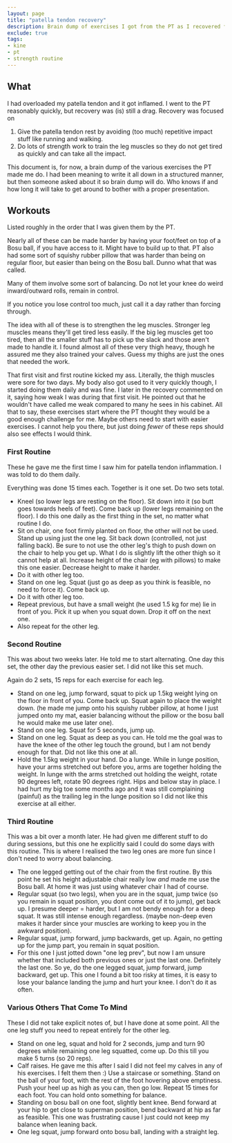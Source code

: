 ```yaml
---
layout: page
title: "patella tendon recovery"
description: Brain dump of exercises I got from the PT as I recovered from an inflamed patella tendon
exclude: true
tags:
- kine
- pt
- strength routine
---
```


## What

I had overloaded my patella tendon and it got inflamed. I went to the PT
reasonably quickly, but recovery was (is) still a drag. Recovery was focused on

1. Give the patella tendon rest by avoiding (too much) repetitive impact stuff
   like running and walking.
2. Do lots of strength work to train the leg muscles so they do not get tired
   as quickly and can take all the impact.

This document is, for now, a brain dump of the various exercises the PT made me
do. I had been meaning to write it all down in a structured manner, but then
someone asked about it so brain dump will do. Who knows if and how long it will
take to get around to bother with a proper presentation.

## Workouts

Listed roughly in the order that I was given them by the PT.

Nearly all of these can be made harder by having your foot/feet on top of a
Bosu ball, if you have access to it. Might have to build up to that. PT also
had some sort of squishy rubber pillow that was harder than being on regular
floor, but easier than being on the Bosu ball. Dunno what that was called.

Many of them involve some sort of balancing. Do not let your knee do weird
inward/outward rolls, remain in control.

If you notice you lose control too much, just call it a day rather than forcing
through.

The idea with all of these is to strengthen the leg muscles. Stronger leg
muscles means they'll get tired less easily. If the big leg muscles get too
tired, then all the smaller stuff has to pick up the slack and those aren't
made to handle it. I found almost all of these very thigh heavy, though he
assured me they also trained your calves. Guess my thighs are just the ones
that needed the work.

That first visit and first routine kicked my ass. Literally, the thigh muscles
were sore for two days. My body also got used to it very quickly though, I
started doing them daily and was fine. I later in the recovery commented on it,
saying how weak I was during that first visit. He pointed out that he wouldn't
have called me weak compared to many he sees in his cabinet. All that to say,
these exercises start where the PT thought they would be a good enough
challenge for me. Maybe others need to start with easier exercises. I cannot
help you there, but just doing _fewer_ of these reps should also see effects I
would think.

### First Routine

These he gave me the first time I saw him for patella tendon inflammation. I
was told to do them daily.

Everything was done 15 times each. Together is it one set. Do two sets total.

- Kneel (so lower legs are resting on the floor). Sit down into it (so butt
  goes towards heels of feet). Come back up (lower legs remaining on the
  floor). I do this one daily as the first thing in the set, no matter what
  routine I do.
- Sit on chair, one foot firmly planted on floor, the other will not be used.
  Stand up using just the one leg. Sit back down (controlled, not just falling
  back). Be sure to not use the other leg's thigh to push down on the chair to
  help you get up. What I do is slightly lift the other thigh so it cannot help
  at all. Increase height of the chair (eg with pillows) to make this one
  easier. Decrease height to make it harder.
- Do it with other leg too.
- Stand on one leg. Squat (just go as deep as you think is feasible, no need to
  force it). Come back up.
- Do it with other leg too.
- Repeat previous, but have a small weight (he used 1.5 kg for me) lie in front
  of you. Pick it up when you squat down. Drop it off on the next one.
- Also repeat for the other leg.

### Second Routine

This was about two weeks later. He told me to start alternating. One day this
set, the other day the previous easier set. I did not like this set much.

Again do 2 sets, 15 reps for each exercise for each leg.

- Stand on one leg, jump forward, squat to pick up 1.5kg weight lying on the
  floor in front of you. Come back up. Squat again to place the weight down.
  (he made me jump onto his squishy rubber pillow, at home I just jumped onto
  my mat, easier balancing without the pillow or the bosu ball he would make me
  use later one).
- Stand on one leg. Squat for 5 seconds, jump up.
- Stand on one leg. Squat as deep as you can. He told me the goal was to have
  the knee of the other leg touch the ground, but I am not bendy enough for
  that. Did not like this one at all.
- Hold the 1.5kg weight in your hand. Do a lunge. While in lunge position, have
  your arms stretched out before you, arms are together holding the weight. In
  lunge with the arms stretched out holding the weight, rotate 90 degrees left,
  rotate 90 degrees right. Hips and below stay in place. I had hurt my big toe
  some months ago and it was still complaining (painful) as the trailing leg in
  the lunge position so I did not like this exercise at all either.

### Third Routine

This was a bit over a month later. He had given me different stuff to do during
sessions, but this one he explicitly said I could do some days with this
routine. This is where I realised the two leg ones are more fun since I don't
need to worry about balancing.

- The one legged getting out of the chair from the first routine. By this point
  he set his height adjustable chair really low _and_ made me use the Bosu
  ball. At home it was just using whatever chair I had of course.
- Regular squat (so two legs), when you are in the squat, jump twice (so you
  remain in squat position, you dont come out of it to jump), get back up. I
  presume deeper = harder, but I am not bendy enough for a deep squat. It was
  still intense enough regardless. (maybe non-deep even makes it harder since
  your muscles are working to keep you in the awkward position).
- Regular squat, jump forward, jump backwards, get up. Again, no getting up for
  the jump part, you remain in squat position.
- For this one I just jotted down "one leg prev", but now I am unsure whether
  that included both previous ones or just the last one. Definitely the last
  one. So ye, do the one legged squat, jump forward, jump backward, get up.
  This one I found a bit too risky at times, it is easy to lose your balance
  landing the jump and hurt your knee. I don't do it as often.

### Various Others That Come To Mind

These I did not take explicit notes of, but I have done at some point. All the
one leg stuff you need to repeat entirely for the other leg.

- Stand on one leg, squat and hold for 2 seconds, jump and turn 90 degrees
  while remaining one leg squatted, come up. Do this till you make 5 turns (so
  20 reps).
- Calf raises. He gave me this after I said I did not feel my calves in any of
  his exercises. I felt them then :) Use a staircase or something. Stand on the
  ball of your foot, with the rest of the foot hovering above emptiness. Push
  your heel up as high as you can, then go low. Repeat 15 times for each foot.
  You can hold onto something for balance.
- Standing on bosu ball on one foot, slightly bent knee. Bend forward at
  your hip to get close to superman position, bend backward at hip as far as
  feasible. This one was frustrating cause I just could not
  keep my balance when leaning back.
- One leg squat, jump forward onto bosu ball, landing with a straight leg.
